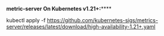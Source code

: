 **metric-server On Kubernetes v1.21+:******

kubectl apply -f https://github.com/kubernetes-sigs/metrics-server/releases/latest/download/high-availability-1.21+.yaml
